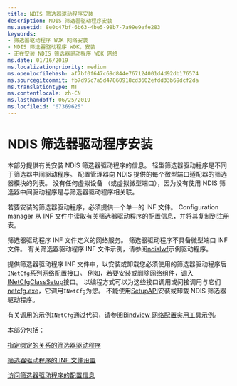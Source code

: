 ```yaml
---
title: NDIS 筛选器驱动程序安装
description: NDIS 筛选器驱动程序安装
ms.assetid: 8e0c47bf-6b63-4be5-98b7-7a99e9efe283
keywords:
- 筛选器驱动程序 WDK 网络安装
- NDIS 筛选器驱动程序 WDK，安装
- 正在安装 NDIS 筛选器驱动程序 WDK 网络
ms.date: 01/16/2019
ms.localizationpriority: medium
ms.openlocfilehash: af7bf0f647c69d844e767124001d4d92db176574
ms.sourcegitcommit: fb7d95c7a5d47860918cd3602efdd33b69dcf2da
ms.translationtype: MT
ms.contentlocale: zh-CN
ms.lasthandoff: 06/25/2019
ms.locfileid: "67369625"
---
```

# <a name="ndis-filter-driver-installation"></a>NDIS 筛选器驱动程序安装

本部分提供有关安装 NDIS 筛选器驱动程序的信息。 轻型筛选器驱动程序是不同于筛选器中间驱动程序。 配置管理器向 NDIS 提供的每个微型端口适配器的筛选器模块的列表。 没有任何虚拟设备 （或虚拟微型端口），因为没有使用 NDIS 筛选器中间驱动程序是与筛选器驱动程序相关联。

若要安装的筛选器驱动程序，必须提供一个单一的 INF 文件。 Configuration manager 从 INF 文件中读取有关筛选器驱动程序的配置信息，并将其复制到注册表。

筛选器驱动程序 INF 文件定义的网络服务。 筛选器驱动程序不具备微型端口 INF 文件。 有关筛选器驱动程序 INF 文件示例，请参阅[ndislwf](https://github.com/Microsoft/Windows-driver-samples/tree/master/network/ndis/filter)示例驱动程序。

提供筛选器驱动程序 INF 文件中，以安装或卸载您必须使用的筛选器驱动程序后`INetCfg`系列[网络配置接口](https://docs.microsoft.com/previous-versions/windows/hardware/network/ff559080(v=vs.85))。 例如，若要安装或删除网络组件，调入[INetCfgClassSetup](https://docs.microsoft.com/previous-versions/windows/hardware/network/ff547709(v=vs.85))接口。 以编程方式可以为这些接口调用或间接调用与它们[netcfg.exe](https://docs.microsoft.com/windows-server/administration/windows-commands/netcfg)，它调用`INetCfg`为您。 不能使用[SetupAPI](../install/setupapi.md)安装或卸载 NDIS 筛选器驱动程序。

有关调用的示例`INetCfg`通过代码，请参阅[Bindview 网络配置实用工具示例](https://github.com/Microsoft/Windows-driver-samples/tree/master/network/config/bindview)。

本部分包括：

[指定绑定的关系的筛选器驱动程序](specifying-filter-driver-binding-relationships.md)

[筛选器驱动程序的 INF 文件设置](inf-file-settings-for-filter-drivers.md)

[访问筛选器驱动程序的配置信息](accessing-configuration-information-for-a-filter-driver.md)